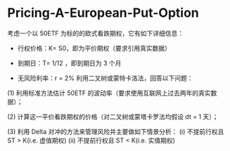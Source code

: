# Pricing-A-European-Put-Option
考虑一个以 50ETF 为标的的欧式看跌期权，它有如下详细信息：

  - 行权价格：K= S0，即为平价期权（要求引用真实数据） 
  
  - 到期日：T= 1/12 ，即到期日为 3 个月 
  
  - 无风险利率：r = 2% 利用二叉树或蒙特卡洛法，回答以下问题：
  
(1) 利用标准方法估计 50ETF 的波动率（要求使用互联网上过去两年的真实数据）；

(2) 计算这一平价看跌期权的价格（对二叉树或蒙塔卡罗法均假设 dt = 1 天）；

(3) 利用 Delta 对冲的方法来管理风险并主要做如下情景分析： (i) 不提前行权且 ST > K(i.e. 虚值期权) (ii) 不提前行权且 ST &lt; K(i.e. 实值期权)
